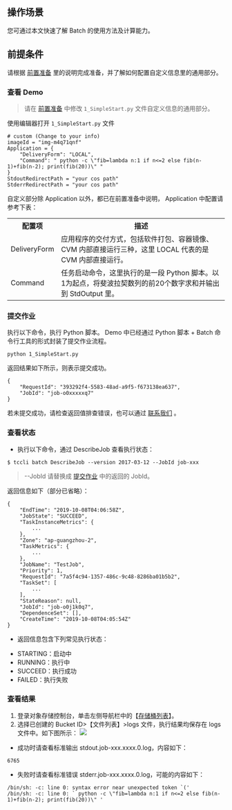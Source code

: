 ## 操作场景
您可通过本文快速了解 Batch 的使用方法及计算能力。 

## 前提条件
请根据 [前置准备](http://intl.cloud.tencent.com/document/product/599/10548) 里的说明完成准备，并了解如何配置自定义信息里的通用部分。

### 查看 Demo
>请在 [前置准备](http://intl.cloud.tencent.com/document/product/599/10548) 中修改 `1_SimpleStart.py` 文件自定义信息的通用部分。
>
使用编辑器打开 `1_SimpleStart.py` 文件
```
# custom (Change to your info)
imageId = "img-m4q71qnf"
Application = {
    "DeliveryForm": "LOCAL",
    "Command": " python -c \"fib=lambda n:1 if n<=2 else fib(n-1)+fib(n-2); print(fib(20))\" "
}
StdoutRedirectPath = "your cos path"
StderrRedirectPath = "your cos path"
```
自定义部分除 Application 以外，都已在前置准备中说明， Application 中配置请参考下表：

<table>
	<tr>
	<th>配置项</th>
	<th>描述</th>
	</tr>
	<tr>
	<td>DeliveryForm</td>
	<td>应用程序的交付方式，包括软件打包、容器镜像、CVM 内部直接运行三种，这里 LOCAL 代表的是 CVM 内部直接运行。</td>
	</tr>
	<tr>
	<td>Command</td>
	<td>任务启动命令，这里执行的是一段 Python 脚本。以1为起点，将斐波拉契数列的前20个数字求和并输出到 StdOutput 里。</td>
	</tr>
</table>

<span id="commit"></span>
### 提交作业
执行以下命令，执行 Python 脚本。
Demo 中已经通过 Python 脚本 + Batch 命令行工具的形式封装了提交作业流程。
```
python 1_SimpleStart.py
```
返回结果如下所示，则表示提交成功。
```
{
    "RequestId": "393292f4-5583-48ad-a9f5-f673138ea637", 
    "JobId": "job-o0xxxxxq7"
}
```
若未提交成功，请检查返回值排查错误，也可以通过 [联系我们](http://intl.cloud.tencent.com/document/product/599/10806) 。

### 查看状态
- 执行以下命令，通过 DescribeJob 查看执行状态：
```
$ tccli batch DescribeJob --version 2017-03-12 --JobId job-xxx
```
>--JobId 请替换成 [提交作业](#commit) 中的返回的 JobId。
>
返回信息如下（部分已省略）：
```
{
    "EndTime": "2019-10-08T04:06:58Z", 
    "JobState": "SUCCEED", 
    "TaskInstanceMetrics": {
        ...
    }, 
    "Zone": "ap-guangzhou-2", 
    "TaskMetrics": {
        ...
    }, 
    "JobName": "TestJob", 
    "Priority": 1, 
    "RequestId": "7a5f4c94-1357-486c-9c48-8286ba01b5b2", 
    "TaskSet": [
        ...
    ], 
    "StateReason": null, 
    "JobId": "job-o0j1k0q7", 
    "DependenceSet": [], 
    "CreateTime": "2019-10-08T04:05:54Z"
}
```
- 返回信息包含下列常见执行状态：
 * STARTING：启动中
 * RUNNING：执行中
 * SUCCEED：执行成功
 * FAILED：执行失败

### 查看结果
1. 登录对象存储控制台，单击左侧导航栏中的【[存储桶列表](https://console.cloud.tencent.com/cos5/bucket)】。
2. 选择已创建的 Bucket ID>【文件列表】>logs 文件，执行结果均保存在 logs 文件中。如下图所示：
![](https://main.qcloudimg.com/raw/e6ffa709b7e843c44d00bedfd072f367.png)
 - 成功时请查看标准输出 stdout.job-xxx.xxxx.0.log，内容如下：
```
6765
```
 - 失败时请查看标准错误 stderr.job-xxx.xxxx.0.log，可能的内容如下：
```
/bin/sh: -c: line 0: syntax error near unexpected token `('
/bin/sh: -c: line 0: ` python -c \"fib=lambda n:1 if n<=2 else fib(n-1)+fib(n-2); print(fib(20))\" '
```



